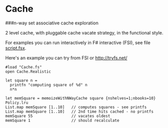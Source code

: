 Cache
====


###n-way set associative cache exploration

2 level cache, with pluggable cache vacate strategy, in the functional style.

For examples you can run interactively in F# interactive (FSI), 
see file [script.fsx](https://github.com/awostenberg/cache/blob/master/cache/Script.fsx).

Here's an example you can try from FSI or http://tryfs.net/

    #load "Cache.fs"
    open Cache.Realistic

    let square n =
      printfn "computing square of %d" n
      n*n
      
    let memSquare = memoizeWithNWayCache square {nshelves=1;nbooks=10} Policy.lru 
    List.map memSquare [1..10]   // computes squares - see printfs
    List.map memSquare [1..10]   // 2nd time hits cached - no printfs
    memSquare 55                 // vacates oldest
    memSquare 1                  // should recalculate 